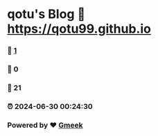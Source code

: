 # qotu's Blog :link: https://qotu99.github.io 
### :page_facing_up: [1](https://qotu99.github.io/tag.html) 
### :speech_balloon: 0 
### :hibiscus: 21 
### :alarm_clock: 2024-06-30 00:24:30 
### Powered by :heart: [Gmeek](https://github.com/Meekdai/Gmeek)
